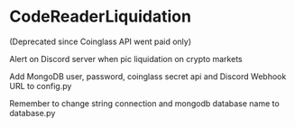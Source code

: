 # CodeReaderLiquidation

(Deprecated since Coinglass API went paid only)

 Alert on Discord server when pic liquidation on crypto markets
 
 Add MongoDB user, password, coinglass secret api and Discord Webhook URL to config.py
 
 Remember to change string connection and mongodb database name to database.py
